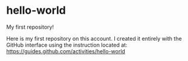 # hello-world
My first repository!

Here is my first repository on this account. I created it entirely with the GitHub interface using the instruction located at:
https://guides.github.com/activities/hello-world
